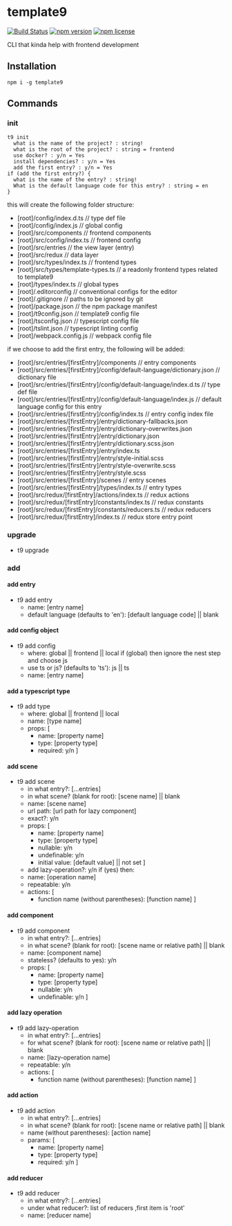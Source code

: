 # template9

[![Build Status](https://travis-ci.org/ZibanPirate/template9.svg?branch=master)](https://travis-ci.org/ZibanPirate/template9)
[![npm version](https://img.shields.io/npm/v/template9)](https://www.npmjs.com/package/template9)
[![npm license](https://img.shields.io/npm/l/template9)](https://www.npmjs.com/package/template9)

CLI that kinda help with frontend development

## Installation
```terminal
npm i -g template9
```

## Commands

### init
```terminal
t9 init
  what is the name of the project? : string!
  what is the root of the project? : string = frontend
  use docker? : y/n = Yes
  install dependencies? : y/n = Yes
  add the first entry? : y/n = Yes
if (add the first entry?) {
  what is the name of the entry? : string!
  What is the default language code for this entry? : string = en
}
```

this will create the following folder structure:

- [root]/config/index.d.ts    // type def file
- [root]/config/index.js    // global config
- [root]/src/components    // frontend components
- [root]/src/config/index.ts    // frontend config
- [root]/src/entries    // the view layer (entry)
- [root]/src/redux    // data layer
- [root]/src/types/index.ts    // frontend types
- [root]/src/types/template-types.ts    // a readonly frontend types related to template9
- [root]/types/index.ts    // global types
- [root]/.editorconfig    // conventional configs for the editor
- [root]/.gitignore    // paths to be ignored by git
- [root]/package.json    // the npm package manifest
- [root]/t9config.json    // template9 config file
- [root]/tsconfig.json    // typescript config file
- [root]/tslint.json    // typescript linting config
- [root]/webpack.config.js    // webpack config file

if we choose to add the first entry, the following will be added:

- [root]/src/entries/[firstEntry]/components    // entry components
- [root]/src/entries/[firstEntry]/config/default-language/dictionary.json    // dictionary file
- [root]/src/entries/[firstEntry]/config/default-language/index.d.ts    // type def file
- [root]/src/entries/[firstEntry]/config/default-language/index.js    // default language config for this entry
- [root]/src/entries/[firstEntry]/config/index.ts    // entry config index file
- [root]/src/entries/[firstEntry]/entry/dictionary-fallbacks.json
- [root]/src/entries/[firstEntry]/entry/dictionary-overwrites.json
- [root]/src/entries/[firstEntry]/entry/dictionary.json
- [root]/src/entries/[firstEntry]/entry/dictionary.scss.json
- [root]/src/entries/[firstEntry]/entry/index.ts
- [root]/src/entries/[firstEntry]/entry/style-initial.scss
- [root]/src/entries/[firstEntry]/entry/style-overwrite.scss
- [root]/src/entries/[firstEntry]/entry/style.scss
- [root]/src/entries/[firstEntry]/scenes    // entry scenes
- [root]/src/entries/[firstEntry]/types/index.ts    // entry types
- [root]/src/redux/[firstEntry]/actions/index.ts    // redux actions
- [root]/src/redux/[firstEntry]/constants/index.ts    // redux constants
- [root]/src/redux/[firstEntry]/constants/reducers.ts    // redux reducers
- [root]/src/redux/[firstEntry]/index.ts    // redux store entry point

### upgrade

- t9 upgrade

### add

#### add entry

- t9 add entry
    - name: [entry name]
    - default language (defaults to 'en'): [default language code] || blank

#### add config object

- t9 add config
    - where: global || frontend || local
    if (global) then ignore the nest step and choose js
    - use ts or js? (defaults to 'ts'): js || ts
    - name: [entry name]

#### add a typescript type

- t9 add type
    - where: global || frontend || local
    - name: [type name]
    - props: [
        - name: [property name]
        - type: [property type]
        - required: y/n
    ]

#### add scene

- t9 add scene
    - in what entry?: [...entries]
    - in what scene? (blank for root): [scene name] || blank
    - name: [scene name]
    - url path: [url path for lazy component]
    - exact?: y/n
    - props: [
        - name: [property name]
        - type: [property type]
        - nullable: y/n
        - undefinable: y/n
        - initial value: [default value] || not set
    ]
    - add lazy-operation?: y/n
    if (yes) then:
    - name: [operation name]
    - repeatable: y/n
    - actions: [
        - function name (without parentheses): [function name]
    ]

#### add component

- t9 add component
    - in what entry?: [...entries]
    - in what scene? (blank for root): [scene name or relative path] || blank
    - name: [component name]
    - stateless? (defaults to yes): y/n
    - props: [
        - name: [property name]
        - type: [property type]
        - nullable: y/n
        - undefinable: y/n
    ]

#### add lazy operation

- t9 add lazy-operation
    - in what entry?: [...entries]
    - for what scene? (blank for root): [scene name or relative path] || blank
    - name: [lazy-operation name]
    - repeatable: y/n
    - actions: [
        - function name (without parentheses): [function name]
    ]

#### add action

- t9 add action
    - in what entry?: [...entries]
    - in what scene? (blank for root): [scene name or relative path] || blank
    - name (without parentheses): [action name]
    - params: [
        - name: [property name]
        - type: [property type]
        - required: y/n
    ]

#### add reducer

- t9 add reducer
    - in what entry?: [...entries]
    - under what reducer?: list of reducers ,first item is 'root'
    - name: [reducer name]
